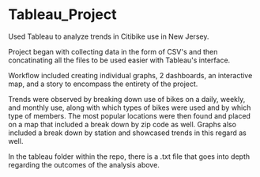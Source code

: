 # Tableau_Project
Used Tableau to analyze trends in Citibike use in New Jersey. 

Project began with collecting data in the form of CSV's and then concatinating all the files to be used easier with Tableau's interface. 

Workflow included creating individual graphs, 2 dashboards, an interactive map, and a story to encompass the entirety of the project. 

Trends were observed by breaking down use of bikes on a daily, weekly, and monthly use, along with which types of bikes were used and by which type of members. 
The most popular locations were then found and placed on a map that included a break down by zip code as well. Graphs also included a break down by station and showcased trends in this regard as well. 

In the tableau folder within the repo, there is a .txt file that goes into depth regarding the outcomes of the analysis above.

